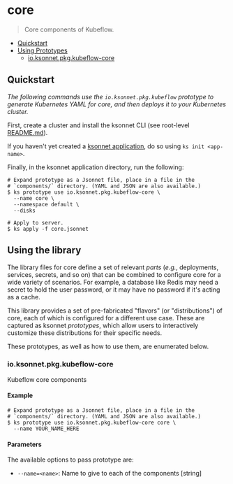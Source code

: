 # core

> Core components of Kubeflow.


* [Quickstart](#quickstart)
* [Using Prototypes](#using-prototypes)
  * [io.ksonnet.pkg.kubeflow-core](#io.ksonnet.pkg.kubeflow-core)

## Quickstart

*The following commands use the `io.ksonnet.pkg.kubeflow` prototype to generate Kubernetes YAML for core, and then deploys it to your Kubernetes cluster.*

First, create a cluster and install the ksonnet CLI (see root-level [README.md](rootReadme)).

If you haven't yet created a [ksonnet application](linkToSomewhere), do so using `ks init <app-name>`.

Finally, in the ksonnet application directory, run the following:

```shell
# Expand prototype as a Jsonnet file, place in a file in the
# `components/` directory. (YAML and JSON are also available.)
$ ks prototype use io.ksonnet.pkg.kubeflow-core \
  --name core \
  --namespace default \
  --disks 

# Apply to server.
$ ks apply -f core.jsonnet
```

## Using the library

The library files for core define a set of relevant *parts* (_e.g._, deployments, services, secrets, and so on) that can be combined to configure core for a wide variety of scenarios. For example, a database like Redis may need a secret to hold the user password, or it may have no password if it's acting as a cache.

This library provides a set of pre-fabricated "flavors" (or "distributions") of core, each of which is configured for a different use case. These are captured as ksonnet *prototypes*, which allow users to interactively customize these distributions for their specific needs.

These prototypes, as well as how to use them, are enumerated below.

### io.ksonnet.pkg.kubeflow-core

Kubeflow core components
#### Example

```shell
# Expand prototype as a Jsonnet file, place in a file in the
# `components/` directory. (YAML and JSON are also available.)
$ ks prototype use io.ksonnet.pkg.kubeflow-core core \
  --name YOUR_NAME_HERE
```

#### Parameters

The available options to pass prototype are:

* `--name=<name>`: Name to give to each of the components [string]


[rootReadme]: https://github.com/ksonnet/mixins
